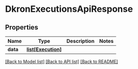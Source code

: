 # DkronExecutionsApiResponse

## Properties
Name | Type | Description | Notes
------------ | ------------- | ------------- | -------------
**data** | [**list[Execution]**](Execution.md) |  | 

[[Back to Model list]](../README.md#documentation-for-models) [[Back to API list]](../README.md#documentation-for-api-endpoints) [[Back to README]](../README.md)



